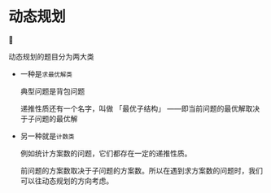 # 动态规划

:cherry_blossom:

动态规划的题目分为两大类

+ 一种是`求最优解类`

  典型问题是背包问题

  递推性质还有一个名字，叫做 「最优子结构」 ——即当前问题的最优解取决于子问题的最优解

+ 另一种就是`计数类`

  例如统计方案数的问题，它们都存在一定的递推性质。

  前问题的方案数取决于子问题的方案数。所以在遇到求方案数的问题时，我们可以往动态规划的方向考虑。
